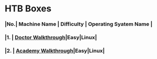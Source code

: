 # HTB Boxes <br/>
### |No.| Machine Name | Difficulty | Operating Syatem Name |
### |1. |  [**Doctor Walkthrough**](https://shubham-singh.medium.com/doctor-htb-walkthrough-70bcb9eedefd)|Easy|Linux|
### |2. |  [**Academy Walkthrough**](https://shubham-singh.medium.com/academy-hackthebox-walkthrough-9102c5d79dee)|Easy|Linux|
